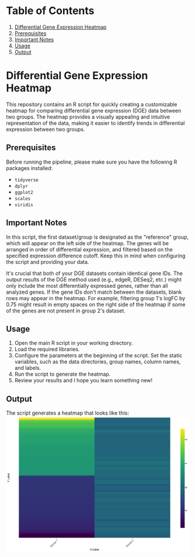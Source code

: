 # Table of Contents
1. [Differential Gene Expression Heatmap](#differential-gene-expression-heatmap)
2. [Prerequisites](#prerequisites)
3. [Important Notes](#important-notes)
4. [Usage](#usage)
5. [Output](#output)

# Differential Gene Expression Heatmap <a name="differential-gene-expression-heatmap"></a>
This repository contains an R script for quickly creating a customizable heatmap for comparing differential gene expression (DGE) data between two groups. The heatmap provides a visually appealing and intuitive representation of the data, making it easier to identify trends in differential expression between two groups.

## Prerequisites <a name="prerequisites"></a>
Before running the pipeline, please make sure you have the following R packages installed:

* `tidyverse`
* `dplyr`
* `ggplot2`
* `scales`
* `viridis`

## Important Notes <a name="important-notes"></a>
In this script, the first dataset/group is designated as the "reference" group, which will appear on the left side of the heatmap. The genes will be arranged in order of differential expression, and filtered based on the specified expression difference cutoff. Keep this in mind when configuring the script and providing your data.

It's crucial that both of your DGE datasets contain identical gene IDs. The output results of the DGE method used (e.g., edgeR, DESeq2, etc.) might only include the most differentially expressed genes, rather than all analyzed genes. If the gene IDs don't match between the datasets, blank rows may appear in the heatmap. For example, filtering group 1's logFC by 0.75 might result in empty spaces on the right side of the heatmap if some of the genes are not present in group 2's dataset.

## Usage <a name="usage"></a>
1. Open the main R script in your working directory.
2. Load the required libraries.
3. Configure the parameters at the beginning of the script. Set the static variables, such as the data directories, group names, column names, and labels.
4. Run the script to generate the heatmap.
5. Review your results and I hope you learn something new!

## Output <a name="output"></a>
The script generates a heatmap that looks like this:
![DGE Heatmap](heatmap_ex.png)
